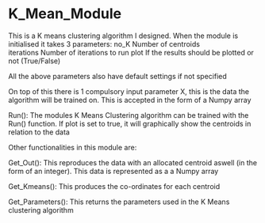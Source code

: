 # K_Mean_Module

This is a K means clustering algorithm I designed. When the module is initialised it takes 3 parameters:
  no_K                Number of centroids   
  iterations          Number of iterations to run 
  plot                If the results should be plotted or not (True/False)
  
All the above parameters also have default settings if not specified

On top of this there is 1 compulsory input parameter X, this is the data the algorithm will be trained on. This is accepted in the form of a Numpy array 

Run():
  The modules K Means Clustering algorithm can be trained with the Run() function. If plot is set to true, it will graphically show the     centroids in relation to the data

Other functionalities in this module are:

Get_Out():
  This reproduces the data with an allocated centroid aswell (in the form of an integer). This data is represented as a a Numpy array
  
Get_Kmeans():
  This produces the co-ordinates for each centroid
  
Get_Parameters():
  This returns the parameters used in the K Means clustering algorithm
  




